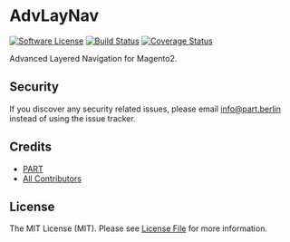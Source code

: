 # AdvLayNav

[![Software License][ico-license]](LICENSE.md)
[![Build Status][ico-travis]][link-travis]
[![Coverage Status][ico-coverall]][link-coveralls]

Advanced Layered Navigation for Magento2.

## Security

If you discover any security related issues, please email info@part.berlin instead of using the issue tracker.

## Credits

- [PART][link-author]
- [All Contributors][link-contributors]

## License

The MIT License (MIT). Please see [License File](LICENSE.md) for more information.

[ico-license]: https://img.shields.io/badge/license-MIT-brightgreen.svg?style=flat-square
[ico-travis]: https://img.shields.io/travis/PartBerlin/AdvLayNav/master.svg?style=flat-square
[ico-coverall]: https://img.shields.io/coveralls/PartBerlin/AdvLayNav.svg?style=flat-square

[link-travis]: https://travis-ci.org/PartBerlin/AdvLayNav
[link-coveralls]: https://coveralls.io/github/PartBerlin/AdvLayNav
[link-author]: https://part.berlin/
[link-contributors]: ../../contributors
